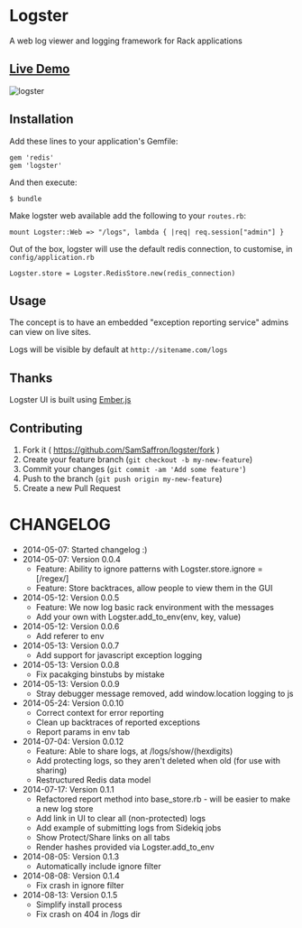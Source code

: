 # Logster

A web log viewer and logging framework for Rack applications

## [Live Demo](http://logster.info/logs)

![logster](http://i.imgur.com/cvfcQpv.png)

## Installation

Add these lines to your application's Gemfile:

    gem 'redis'
    gem 'logster'

And then execute:

    $ bundle

Make logster web available add the following to your `routes.rb`:

```
mount Logster::Web => "/logs", lambda { |req| req.session["admin"] }
```

Out of the box, logster will use the default redis connection, to customise, in `config/application.rb`

```
Logster.store = Logster.RedisStore.new(redis_connection)
```

## Usage

The concept is to have an embedded "exception reporting service" admins can view on live sites.

Logs will be visible by default at `http://sitename.com/logs`

## Thanks

Logster UI is built using [Ember.js](http://emberjs.com/)

## Contributing

1. Fork it ( https://github.com/SamSaffron/logster/fork )
2. Create your feature branch (`git checkout -b my-new-feature`)
3. Commit your changes (`git commit -am 'Add some feature'`)
4. Push to the branch (`git push origin my-new-feature`)
5. Create a new Pull Request

# CHANGELOG

- 2014-05-07: Started changelog :)
- 2014-05-07: Version 0.0.4
  - Feature: Ability to ignore patterns with Logster.store.ignore = [/regex/]
  - Feature: Store backtraces, allow people to view them in the GUI
- 2014-05-12: Version 0.0.5
  - Feature: We now log basic rack environment with the messages
  - Add your own with Logster.add_to_env(env, key, value)
- 2014-05-12: Version 0.0.6
  - Add referer to env
- 2014-05-13: Version 0.0.7
  - Add support for javascript exception logging
- 2014-05-13: Version 0.0.8
  - Fix pacakging binstubs by mistake
- 2014-05-13: Version 0.0.9
  - Stray debugger message removed, add window.location logging to js
- 2014-05-24: Version 0.0.10
  - Correct context for error reporting
  - Clean up backtraces of reported exceptions
  - Report params in env tab
- 2014-07-04: Version 0.0.12
  - Feature: Able to share logs, at /logs/show/(hexdigits)
  - Add protecting logs, so they aren't deleted when old (for use with sharing)
  - Restructured Redis data model
- 2014-07-17: Version 0.1.1
  - Refactored report method into base_store.rb - will be easier to make a new log store
  - Add link in UI to clear all (non-protected) logs
  - Add example of submitting logs from Sidekiq jobs
  - Show Protect/Share links on all tabs
  - Render hashes provided via Logster.add_to_env
- 2014-08-05: Version 0.1.3
  - Automatically include ignore filter
- 2014-08-08: Version 0.1.4
  - Fix crash in ignore filter
- 2014-08-13: Version 0.1.5
  - Simplify install process
  - Fix crash on 404 in /logs dir
